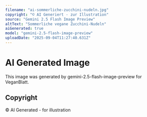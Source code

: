 ```yaml
---
filename: "ai-sommerliche-zucchini-nudeln.jpg"
copyright: "© AI Generiert - zur Illustration"
source: "Gemini 2.5 Flash Image Preview"
altText: "Sommerliche vegane Zucchini-Nudeln"
aiGenerated: true
model: "gemini-2.5-flash-image-preview"
uploadDate: "2025-09-04T11:27:40.631Z"
---
```


# AI Generated Image

This image was generated by gemini-2.5-flash-image-preview for VeganBlatt.

## Copyright
© AI Generated - for illustration

